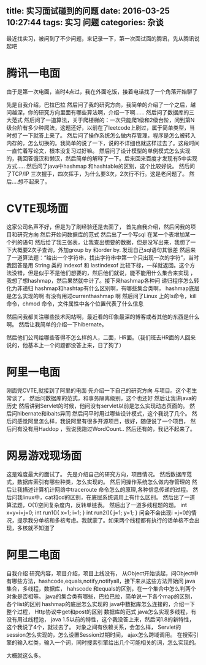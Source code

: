 title: 实习面试碰到的问题
date: 2016-03-25 10:27:44
tags: 
 实习
 问题
categories: 
 杂谈
---

最近找实习，被问到了不少问题，来记录一下，第一次面试面的腾讯，先从腾讯说起吧


# 腾讯一电面
 由于是第一次电面，当时4点过，我在外面吃饭，接着电话找了一个角落开始聊了

 先是自我介绍，巴拉巴拉
 然后问了我的研究方向，我简单的介绍了一个之后，越问越深，你的研究方向里面有哪些算法啊，介绍一下啊......
 然后问了数据库的三大范式
 然后问了一道算法，关于爬楼梯的：一次只能爬1级和2级台阶，问到第N 级台阶有多少种爬法，这题还好，以前在了leetcode上刷过，属于简单类型，当时想了一下就答上来了。
 然后问了操作系统怎么做内存管理，程序是怎么被转入内存的，怎么切换的。我简单的说了一下，说的不详细也就这样过去了。这段时间一直忙着写论文，根本没复习过好嘛。
 然后问了设计模型的单例模式怎么实现的，我回答饿汉和懒汉，然后简单的解释了一下。后来回来百度才发现有5中实现方式.....
 然后问了java中hashmap 和hashtable的区别，这个比较好说。
 然后问了TCP/IP 三次握手，四次挥手，为什么要3次，2次行不行。这是老问题了。
 然后....想不起来了。

<!--more -->
# CVTE现场面
 这家公司名声不好，但是为了刷经验还是去面了，
 首先自我介绍，然后问我的项目和研究方向
 然后开始问数据库的范式
 然后出了一个写sql 在某一个表增加某一个列的语句
 然后给了我三张表，让我查出想要的数据，但是没写出来，我想了一下大概要2次子查询，外加group by 和order by. 发现自己sql语句其很差
 然后来了一道算法题：“给出一个字符串，找出字符串中第一个只出现一次的字符”，当时我回答是用 String 类的 indexof 和 lastindexof 比较下标，一样就返回。这个方法没错，但是似乎不是他们想要的，然后他们就说，能不能用什么集合来实现 
 ，我想了想hashmap，然后果然就中计了。接下来hashmap各种问
 递归程序怎么转化为非递归
 hashmap和hashtap有什么区别啊，有哪些集合类啊，
 hashmap底层是怎么实现的啊
 有没有用过currenthashmap 啊
 然后问了Linux 上的ls命令，kill命令，chmod 命令，文件属性中各个位置代表了什么信息

 然后问我都关注哪些技术网站啊，最近看的印象最深的博客或者其他的东西是什么啊。
 然后让我简单的介绍一下hibernate。

 然后他们公司给哪些答得不怎么样的人，二面，HR面。（我们班去HR面的人回来说的，他基本上一个问题都没答上来，日了狗了）

# 阿里一电面
 刚面完CVTE,就接到了阿里的电面
 先介绍一下自己的研究方向 与项目。这个老生常谈了，
 然后问数据库的范式，和事务隔离级别，这个也还好
 然后让我讲java的历史
 然后讲到Servlet的时候，他问没有servlet以前是怎么实现动态页面的。
 然后问hibernate和ibaits异同
 然后问平时用过哪些设计模式，这个我说了几个。
 然后问感觉阿里怎么样，我说阿里有很多开源项目，很好，随便说了一个项目，
 然后问有没有用Haddop ，我说我跑过WordCount..
 然后还有的，我记不起来了。

# 网易游戏现场面
 这是难度最大的面试了。
 先是介绍自己的研究方向，项目情况。
 然后数据库范式，数据库索引有哪些种类，怎么实现的。
 然后问操作系统怎么做内存管理的
 然后让我描述计算机计网络中traceroute 命令怎么的原理,各种信息传递的过程。
 然后问我linux中，cat和cd的区别，在底层系统调用上有什么区别。
 然后出了一道算法题，O(1)空间复杂度内，反转单链表。
 然后出了一道多线程题的题。
 int x=y=i=j=0;
 int run1(){
 x=1;
 i=1;
 }
 int run2(){
 j=1;
 y=1;
 }
 问会不会出现i =j=0的情况，提示我分单核和多核考虑。我就蒙了。如果两个线程都有执行的话单核不会出现，多核就不知道了

# 阿里二电面
 自我介绍
 研究内容，项目介绍，项目上线没有，
 从Object开始谈起，问Object中有哪些方法，hashcode,equals,notify,notifyall，接下来从这些方法开始问 java 集合，多线程，数据库，
 hahscode 和equals的区别，在一个集合中怎么判两个对象是否相等。
 java的集合类有哪些，巴拉巴拉，简单说一下各个map的区别，各个list的区别
 hashmap的底层怎么实现的
 java中数据库怎么连接的，介绍一下整个过程，
 Http协议中get和post的区别
 数据库的范式
 java怎么实现多线程，有没有用过线程池，
 java 1.5以前的特性，这个我没答上来，然后问1.8的新特性，这个我说了4个，就过去了。
 对象之间有依赖关系，会怎么样，
 Servlet的session怎么实现的，怎么设置Session过期时间，
 ajax怎么跨域调用。
 在搜索引擎的输入栏类，输入一个词，同时搜索引擎给出几个可能相关的词，怎么实现的。



 大概就这么多。





